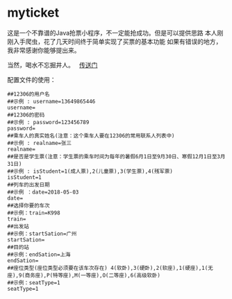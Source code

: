 # myticket
这是一个不靠谱的Java抢票小程序，不一定能抢成功。但是可以提供思路
本人刚刚入手爬虫，花了几天时间终于简单实现了买票的基本功能
如果有错误的地方，我非常感谢你能够提出来。





当然，喝水不忘掘井人。
   [传送门](https://www.jianshu.com/p/89f6170991c8)
  <br>
  

配置文件的使用：
```
##12306的用户名
##示例 : username=13649865446
username=
##12306的密码	
##示例 : password=123456789
password=
##乘车人的真实姓名(注意：这个乘车人要在12306的常用联系人列表中)
##示例 : realname=张三
realname=
##是否是学生票(注意：学生票的乘车时间为每年的暑假6月1日至9月30日、寒假12月1日至3月31日)
##示例 : isStudent=1(成人票),2(儿童票),3(学生票),4(残军票)
isStudent=1
##列车的出发日期
##示例 ：date=2018-05-03
date=
##选择你要的车次
##示例：train=K998
train=
##出发站
##示例：startSation=广州
startSation=
##目的站
##示例：endSation=上海
endSation=
##座位类型(座位类型必须要在该车次存在) 4(软卧),3(硬卧),2(软座),1(硬座),1(无座),9(商务座),P(特等座),M(一等座),O(二等座),6(高级软卧)
##示例：seatType=1
seatType=1
```
